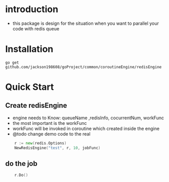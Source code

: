 # introduction
- this package is design for the situation when you want to  parallel your code with redis queue 

# Installation

	go get github.com/jackson198608/goProject/common/coroutineEngine/redisEngine	

# Quick Start

## Create redisEngine 
- engine needs to Know: queueName ,redisInfo, cocurrentNum, workFunc
- the most important is the workFunc 
- workFunc will be invoked in coroutine which created inside the engine
- @todo change demo code to the real

```Go
	r := new(redis.Options)
	NewRedisEngine("test", r, 10, jobFunc)
```

## do the job

```Go
	r.Do()
```

